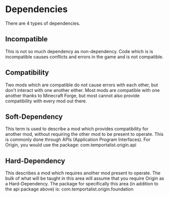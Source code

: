 Dependencies
===

There are 4 types of dependencies.

Incompatible
---

This is not so much dependency as non-dependency. Code which is is incompatible
causes conflicts and errors in the game and is not compatible.


Compatibility
---

Two mods which are compatible do not cause errors with each other, but don't
interact with one another either. Most mods are compatible with one another thanks to
Minecraft Forge, but most cannot also provide compatibility with every mod out there.


Soft-Dependency
---

This term is used to describe a mod which provides compatibility for another
mod, without requiring the other mod to be present to operate. This is commonly done through APIs
(Application Program Interfaces). For Origin, you would use the package:
	com.temportalist.origin.api


Hard-Dependency
---

This describes a mod which requires another mod present to operate. The bulk
of what will be taught in this area will assume that you require Origin as a Hard-Dependency.
The package for specifically this area (in addition to the api package above) is:
	com.temportalist.origin.foundation
	

